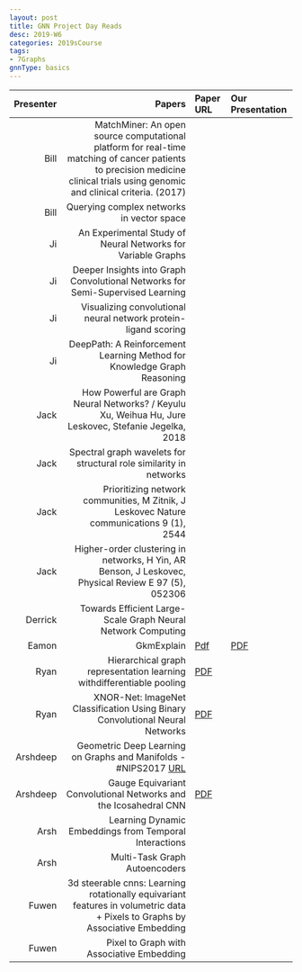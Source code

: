 ```yaml
---
layout: post
title: GNN Project Day Reads
desc: 2019-W6
categories: 2019sCourse
tags:
- 7Graphs
gnnType: basics
---
```


| Presenter | Papers | Paper URL| Our Presentation | 
| -----: | -------------------------------: | :----- | :----- | 
| Bill |  MatchMiner: An open source computational platform for real-time matching of cancer patients to precision medicine clinical trials using genomic and clinical criteria. (2017)  |  |  |   
| Bill | Querying complex networks in vector space |  |  |
| Ji | An Experimental Study of Neural Networks for Variable Graphs   |  |  |  
| Ji |  Deeper Insights into Graph Convolutional Networks for Semi-Supervised Learning |  |  |  
| Ji |  Visualizing convolutional neural network protein-ligand scoring |  |  |  
| Ji | DeepPath: A Reinforcement Learning Method for Knowledge Graph Reasoning | | | 
| Jack |  How Powerful are Graph Neural Networks? / Keyulu Xu, Weihua Hu, Jure Leskovec, Stefanie Jegelka, 2018 |  |  |  
| Jack | Spectral graph wavelets for structural role similarity in networks |  |  |
| Jack | Prioritizing network communities, M Zitnik, J Leskovec Nature communications 9 (1), 2544 |  |  |
| Jack | Higher-order clustering in networks, H Yin, AR Benson, J Leskovec, Physical Review E 97 (5), 052306 |  |  | Eli | Deep generative models of genetic variation capture mutation effects |  |  |  
| Derrick |  Towards Efficient Large-Scale Graph Neural Network Computing  |  |  |  
| Eamon |  GkmExplain   | [Pdf](https://github.com/kundajelab/gkmexplain)   | [PDF]()| 
| Ryan |  Hierarchical graph representation learning withdifferentiable pooling  | [PDF]()   |  |  
| Ryan | XNOR-Net: ImageNet Classification Using Binary Convolutional Neural Networks | [PDF]()   |  | 
| Arshdeep |  Geometric Deep Learning on Graphs and Manifolds - #NIPS2017  [URL](https://www.youtube.com/watch?v=LvmjbXZyoP0)  |  |  | 
| Arshdeep | Gauge Equivariant Convolutional Networks and the Icosahedral CNN | [PDF]()   |  |  
| Arsh| Learning Dynamic Embeddings from Temporal Interactions |  | |   
| Arsh | Multi-Task Graph Autoencoders  |  | |  
| Fuwen | 3d steerable cnns: Learning rotationally equivariant features in volumetric data + Pixels to Graphs by Associative Embedding|  |  |  
| Fuwen | Pixel to Graph with Associative Embedding |  | |  
